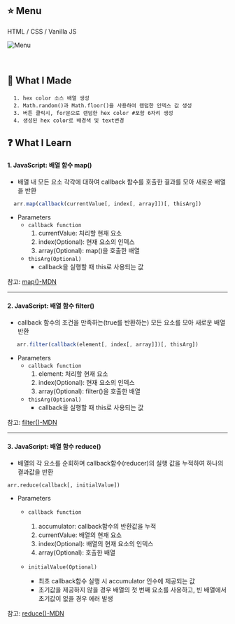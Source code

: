 ## :star: Menu

HTML / CSS / Vanilla JS
<br/>

![Menu](https://user-images.githubusercontent.com/76716519/197791204-4f6d1f0f-f761-4625-bffc-0e77f2acbfa7.gif)

<br/>

## 🔨 What I Made

```
  1. hex color 소스 배열 생성
  2. Math.random()과 Math.floor()을 사용하여 랜덤한 인덱스 값 생성
  3. 버튼 클릭시, for문으로 랜덤한 hex color #포함 6자리 생성
  4. 생성된 hex color로 배경색 및 text변경
```

## :question: What I Learn

#### 1. JavaScript: 배열 함수 map()

- 배열 내 모든 요소 각각에 대하여 callback 함수를 호출한 결과를 모아 새로운 배열을 반환

```js
  arr.map(callback(currentValue[, index[, array]])[, thisArg])
```

- Parameters
  - `callback function`
    1. currentValue: 처리할 현재 요소
    2. index(Optional): 현재 요소의 인덱스
    3. array(Optional): map()을 호출한 배열
  - `thisArg(Optional)`
    - callback을 실행할 때 this로 사용되는 값

참고: [map()-MDN](https://developer.mozilla.org/ko/docs/Web/JavaScript/Reference/Global_Objects/Array/map)

---

#### 2. JavaScript: 배열 함수 filter()

- callback 함수의 조건을 만족하는(true를 반환하는) 모든 요소를 모아 새로운 배열 반환

```js
   arr.filter(callback(element[, index[, array]])[, thisArg])
```

- Parameters
  - `callback function`
    1. element: 처리할 현재 요소
    2. index(Optional): 현재 요소의 인덱스
    3. array(Optional): filter()을 호출한 배열
  - `thisArg(Optional)`
    - callback을 실행할 때 this로 사용되는 값

참고: [filter()-MDN](https://developer.mozilla.org/ko/docs/Web/JavaScript/Reference/Global_Objects/Array/filter)

---

#### 3. JavaScript: 배열 함수 reduce()

- 배열의 각 요소를 순회하며 callback함수(reducer)의 실행 값을 누적하여 하나의 결과값을 반환

```javaSceipt
arr.reduce(callback[, initialValue])
```

- Parameters

  - `callback function`

    1. accumulator: callback함수의 반환값을 누적
    2. currentValue: 배열의 현재 요소
    3. index(Optional): 배열의 현재 요소의 인덱스
    4. array(Optional): 호출한 배열

  - `initialValue(Optional)`
    - 최초 callback함수 실행 시 accumulator 인수에 제공되는 값
    - 초기값을 제공하지 않을 경우 배열의 첫 번째 요소를 사용하고, 빈 배열에서 초기값이 없을 경우 에러 발생

참고: [reduce()-MDN](https://developer.mozilla.org/ko/docs/Web/JavaScript/Reference/Global_Objects/Array/Reduce)
